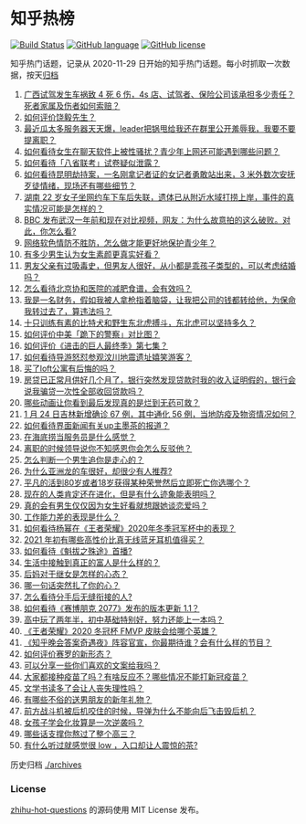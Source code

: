 # 知乎热榜
[![Build Status](https://github.com/ToWeLong/zhihu-hot-questions/workflows/CI/badge.svg)](https://github.com/ToWeLong/zhihu-hot-questions/actions)
[![GitHub language](https://img.shields.io/badge/language-golang-orange.svg)](https://golang.org/)
[![GitHub license](https://img.shields.io/github/license/ToWeLong/zhihu-hot-questions)](https://github.com/ToWeLong/zhihu-hot-questions/blob/main/LICENSE)

知乎热门话题，记录从 2020-11-29 日开始的知乎热门话题。每小时抓取一次数据，按天[归档](./archives)

<!-- BEGIN -->

1. [广西试驾发生车祸致 4 死 6 伤，4s 店、试驾者、保险公司该承担多少责任？死者家属及伤者如何索赔？](https://www.zhihu.com/question/440955191)
1. [如何评价饶毅先生？](https://www.zhihu.com/question/440614545)
1. [最近瓜太多服务器天天爆，leader把锅甩给我还在群里公开羞辱我，我要不要提离职？](https://www.zhihu.com/question/440814594)
1. [如何看待女生在聊天软件上被性骚扰？青少年上网还可能遇到哪些问题？](https://www.zhihu.com/question/440958027)
1. [如何看待「八省联考」试卷疑似泄露？](https://www.zhihu.com/question/440837838)
1. [如何看待昆明劫持案，一名刚拿记者证的女记者勇敢站出来，3 米外数次安抚歹徒情绪，现场还有哪些细节？](https://www.zhihu.com/question/440760904)
1. [湖南 22 岁女子坐网约车下车后失联，遗体已从附近水域打捞上岸，事件的真实情况可能是怎样的？](https://www.zhihu.com/question/441051026)
1. [BBC 发布武汉一年前和现在对比视频，网友：为什么故意拍的这么破败。对此，你怎么看?](https://www.zhihu.com/question/440241502)
1. [网络软色情防不胜防，怎么做才能更好地保护青少年？](https://www.zhihu.com/question/440682621)
1. [有多少男生认为女生素颜更真实好看？](https://www.zhihu.com/question/355265359)
1. [男友父亲有过吸毒史，但男友人很好，从小都是乖孩子类型的，可以考虑结婚吗？](https://www.zhihu.com/question/63864273)
1. [怎么看待北京协和医院的减肥食谱，会有效吗？](https://www.zhihu.com/question/435499783)
1. [我是一名财务，假如我被人拿枪指着脑袋，让我把公司的钱都转给他，为保命我转过去了，算违法吗？](https://www.zhihu.com/question/440627820)
1. [十只训练有素的比特犬和野生东北虎搏斗，东北虎可以坚持多久？](https://www.zhihu.com/question/440430411)
1. [如何评价中美「跪下的警察」对比图？](https://www.zhihu.com/question/441025450)
1. [如何评价《进击的巨人最终季》第七集？](https://www.zhihu.com/question/441020246)
1. [如何看待导游怒怼参观汶川地震遗址嬉笑游客？](https://www.zhihu.com/question/441061921)
1. [买了loft公寓有后悔的吗？](https://www.zhihu.com/question/305616998)
1. [房贷已正常月供好几个月了，银行突然发现贷款时我的收入证明假的，银行会说我骗贷一次性全部收回贷款吗？](https://www.zhihu.com/question/439954077)
1. [哪些动画让你看到最后发现真的是烂到无药可救？](https://www.zhihu.com/question/437447428)
1. [1 月 24 日吉林新增确诊 67 例，其中通化 56 例，当地防疫及物资情况如何？](https://www.zhihu.com/question/441052743)
1. [如何看待界面新闻有关up主墨茶的报道？](https://www.zhihu.com/question/440943629)
1. [在海底捞当服务员是什么感觉？](https://www.zhihu.com/question/374985467)
1. [离职的时候领导说你不知感恩你会怎么反驳他？](https://www.zhihu.com/question/439912923)
1. [怎么判断一个男生追你是走心的？](https://www.zhihu.com/question/307685355)
1. [为什么亚洲龙的车很好，却很少有人推荐?](https://www.zhihu.com/question/428132982)
1. [平凡的活到80岁或者18岁获得某种荣誉然后立即死亡你选哪个？](https://www.zhihu.com/question/440661043)
1. [现在的人类肯定还在进化，但是有什么迹象能表明吗？](https://www.zhihu.com/question/440336198)
1. [真的会有男生仅仅因为女生好看就想跟她谈恋爱吗？](https://www.zhihu.com/question/433954266)
1. [工作能力差的表现是什么？](https://www.zhihu.com/question/272082217)
1. [如何看待杨幂在《王者荣耀》2020年冬季冠军杯中的表现？](https://www.zhihu.com/question/441015671)
1. [2021 年初有哪些高性价比真无线蓝牙耳机值得买？](https://www.zhihu.com/question/437319328)
1. [如何看待《魁拔之殊途》首播?](https://www.zhihu.com/question/439768034)
1. [生活中接触到真正的富人是什么样的？](https://www.zhihu.com/question/437416966)
1. [后妈对于继女是怎样的心态？](https://www.zhihu.com/question/40375214)
1. [哪一句话突然扎了你的心？](https://www.zhihu.com/question/439857438)
1. [怎么看待分手后无缝衔接的人?](https://www.zhihu.com/question/314506102)
1. [如何看待《赛博朋克 2077》发布的版本更新 1.1？](https://www.zhihu.com/question/440734089)
1. [高中玩了两年半，初中基础特别好，努力还能上一本吗？](https://www.zhihu.com/question/440534587)
1. [《王者荣耀》2020 冬冠杯 FMVP 皮肤会给哪个英雄？](https://www.zhihu.com/question/440837948)
1. [《知乎晚会答案奇遇夜》阵容官宣，你最期待谁？会有什么样的节目？](https://www.zhihu.com/question/441084804)
1. [如何评价赛罗的新形态？](https://www.zhihu.com/question/440910311)
1. [可以分享一些你们喜欢的文案给我吗？](https://www.zhihu.com/question/433779096)
1. [大家都接种疫苗了吗？有啥反应不？哪些情况不能打新冠疫苗？](https://www.zhihu.com/question/439302354)
1. [文学书读多了会让人丧失理性吗？](https://www.zhihu.com/question/439326731)
1. [有哪些不俗的送男朋友的新年礼物？](https://www.zhihu.com/question/264876497)
1. [前方战斗机被后机咬住的时候，导弹为什么不能向后飞击毁后机？](https://www.zhihu.com/question/440057766)
1. [女孩子学会化妆算是一次逆袭吗？](https://www.zhihu.com/question/350869637)
1. [哪些话支撑你熬过了整个高三？](https://www.zhihu.com/question/398139905)
1. [有什么听过就感觉很 low ，入口却让人震惊的茶?](https://www.zhihu.com/question/440245792)

<!-- END -->

历史归档 [./archives](./archives)


### License
[zhihu-hot-questions](https://github.com/towelong/zhihu-hot-questions) 的源码使用 MIT License 发布。